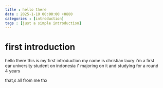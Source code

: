 ```yaml
---
title : hello there
date : 2025-1-10 00:00:00 +0800
categories : [introduction]
tags : [just a simple introduction]
---
```


# first introduction
hello there this is my first introduction 
my name is christian laury 
i'm a first ear university student on indonesia
i' majoring on it and studying for a round 4 years 

that,s all from me thx 